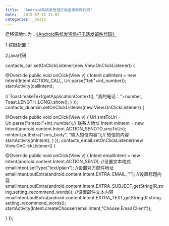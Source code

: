 ```yaml
---
title:  "Android系统发短信打电话发邮件代码"
date:   2015-07-12 21:02
categories: _posts
---
```


迁移源地址为：<a href="http://bgwan.blog.163.com/blog/static/2393010162015612112512538/">《Android系统发短信打电话发邮件代码》</a>


1.权限配置：

 <uses-permission android:name="android.permission.CALL_PHONE" />
    <uses-permission android:name="android.permission.WRITE_EXTERNAL_STORAGE" />
    <uses-permission android:name="android.permission.SEND_SMS" />
    <uses-permission android:name="android.permission.READ_SMS" />
    <uses-permission android:name="android.permission.RECEIVE_SMS" />
    <uses-permission android:name="android.permission.WRITE_SMS" />
    <uses-permission android:name="android.permission.CAMERA" />





2.java代码

contacts_call.setOnClickListener(new View.OnClickListener() {

   @Override
   public void onClick(View v) {
    Intent callIntent = new Intent(Intent.ACTION_CALL, Uri.parse("tel:"+int_number));
    startActivity(callIntent);

//    Toast.makeText(getApplicationContext(), "我的电话："+number, Toast.LENGTH_LONG).show();
   }
  });
  contacts_duanxin.setOnClickListener(new View.OnClickListener() {

   @Override
   public void onClick(View v) {
    Uri smsToUri = Uri.parse("smsto:"+int_number);// 联系人地址
    Intent mIntent = new Intent(android.content.Intent.ACTION_SENDTO,smsToUri);
    mIntent.putExtra("sms_body", "输入短信内容");// 短信的内容
    startActivity(mIntent);
   }
  });
  contacts_email.setOnClickListener(new View.OnClickListener() {

   @Override
   public void onClick(View v) {
    Intent emailIntent = new Intent(android.content.Intent.ACTION_SEND);
    //设置文本格式
    emailIntent.setType("text/plain");
    //设置对方邮件地址
    emailIntent.putExtra(android.content.Intent.EXTRA_EMAIL, "");
    //设置标题内容
    emailIntent.putExtra(android.content.Intent.EXTRA_SUBJECT,getString(R.string.setting_recommend_words));
    //设置邮件文本内容
    emailIntent.putExtra(android.content.Intent.EXTRA_TEXT,getString(R.string.setting_recommend_words));
    startActivity(Intent.createChooser(emailIntent,"Choose Email Client"));

   }
  });